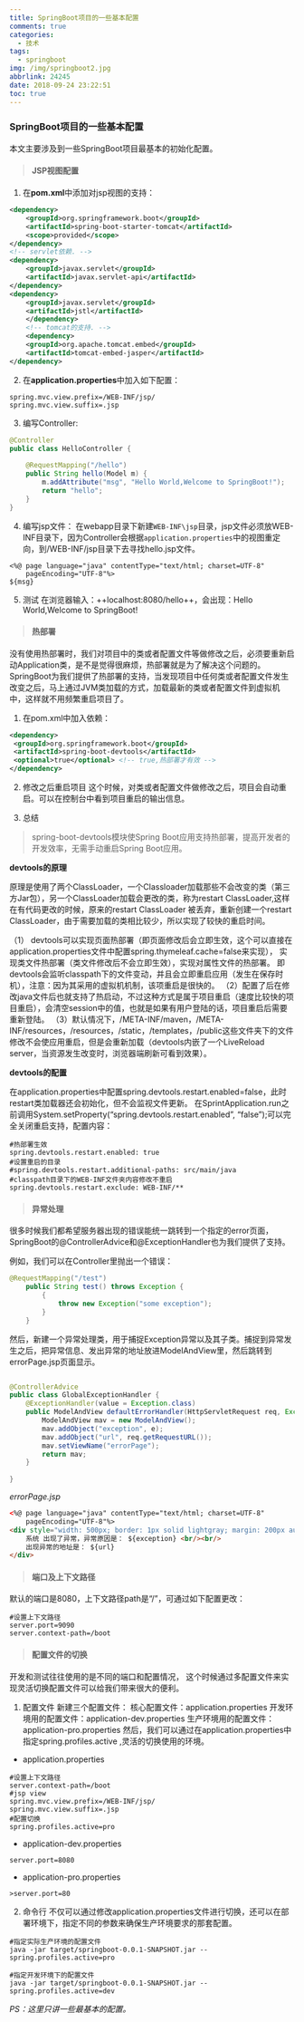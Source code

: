 ```yaml
---
title: SpringBoot项目的一些基本配置
comments: true
categories:
  - 技术
tags:
  - springboot
img: /img/springboot2.jpg
abbrlink: 24245
date: 2018-09-24 23:22:51
toc: true
---
```


### SpringBoot项目的一些基本配置

本文主要涉及到一些SpringBoot项目最基本的初始化配置。

> #### JSP视图配置

1. 在**pom.xml**中添加对jsp视图的支持：
```xml
<dependency>
	<groupId>org.springframework.boot</groupId>
	<artifactId>spring-boot-starter-tomcat</artifactId>
	<scope>provided</scope>
</dependency>
<!-- servlet依赖. -->
<dependency>
	<groupId>javax.servlet</groupId>
	<artifactId>javax.servlet-api</artifactId>
</dependency>
<dependency>
	<groupId>javax.servlet</groupId>
	<artifactId>jstl</artifactId>
	</dependency>
	<!-- tomcat的支持. -->
	<dependency>
	<groupId>org.apache.tomcat.embed</groupId>
	<artifactId>tomcat-embed-jasper</artifactId>
</dependency>
```
2. 在**application.properties**中加入如下配置：
```
spring.mvc.view.prefix=/WEB-INF/jsp/
spring.mvc.view.suffix=.jsp
```
3. 编写Controller:
```java
@Controller
public class HelloController {
 
    @RequestMapping("/hello")
    public String hello(Model m) {
    	m.addAttribute("msg", "Hello World,Welcome to SpringBoot!");
        return "hello";
    } 
}
```
<!--more-->

4. 编写jsp文件：
在webapp目录下新建`WEB-INF\jsp`目录，jsp文件必须放WEB-INF目录下，因为Controller会根据`application.properties`中的视图重定向，到/WEB-INF/jsp目录下去寻找hello.jsp文件。
```
<%@ page language="java" contentType="text/html; charset=UTF-8"
    pageEncoding="UTF-8"%>
${msg}
```
5. 测试
在浏览器输入：++localhost:8080/hello++，会出现：Hello World,Welcome to SpringBoot!

> ####  热部署

没有使用热部署时，我们对项目中的类或者配置文件等做修改之后，必须要重新启动Application类，是不是觉得很麻烦，热部署就是为了解决这个问题的。SpringBoot为我们提供了热部署的支持，当发现项目中任何类或者配置文件发生改变之后，马上通过JVM类加载的方式，加载最新的类或者配置文件到虚拟机中，这样就不用频繁重启项目了。
1. 在pom.xml中加入依赖：
```xml
<dependency>
 <groupId>org.springframework.boot</groupId>
 <artifactId>spring-boot-devtools</artifactId>
 <optional>true</optional> <!-- true,热部署才有效 -->
</dependency>
```
2. 修改之后重启项目
这个时候，对类或者配置文件做修改之后，项目会自动重启。可以在控制台中看到项目重启的输出信息。

3. 总结
>spring-boot-devtools模块使Spring Boot应用支持热部署，提高开发者的开发效率，无需手动重启Spring Boot应用。

**devtools的原理**

原理是使用了两个ClassLoader，一个Classloader加载那些不会改变的类（第三方Jar包），另一个ClassLoader加载会更改的类，称为restart ClassLoader,这样在有代码更改的时候，原来的restart ClassLoader 被丢弃，重新创建一个restart ClassLoader，由于需要加载的类相比较少，所以实现了较快的重启时间。

（1） devtools可以实现页面热部署（即页面修改后会立即生效，这个可以直接在application.properties文件中配置spring.thymeleaf.cache=false来实现），
实现类文件热部署（类文件修改后不会立即生效），实现对属性文件的热部署。
即devtools会监听classpath下的文件变动，并且会立即重启应用（发生在保存时机），注意：因为其采用的虚拟机机制，该项重启是很快的。
（2）配置了后在修改java文件后也就支持了热启动，不过这种方式是属于项目重启（速度比较快的项目重启），会清空session中的值，也就是如果有用户登陆的话，项目重启后需要重新登陆。
（3）默认情况下，/META-INF/maven，/META-INF/resources，/resources，/static，/templates，/public这些文件夹下的文件修改不会使应用重启，但是会重新加载（devtools内嵌了一个LiveReload server，当资源发生改变时，浏览器端刷新可看到效果）。

**devtools的配置**

在application.properties中配置spring.devtools.restart.enabled=false，此时restart类加载器还会初始化，但不会监视文件更新。
在SprintApplication.run之前调用System.setProperty(“spring.devtools.restart.enabled”, “false”);可以完全关闭重启支持，配置内容：

```
#热部署生效
spring.devtools.restart.enabled: true
#设置重启的目录
#spring.devtools.restart.additional-paths: src/main/java
#classpath目录下的WEB-INF文件夹内容修改不重启
spring.devtools.restart.exclude: WEB-INF/**
```

> #### 异常处理

很多时候我们都希望服务器出现的错误能统一跳转到一个指定的error页面，SpringBoot的@ControllerAdvice和@ExceptionHandler也为我们提供了支持。

例如，我们可以在Controller里抛出一个错误：
```java
@RequestMapping("/test")
    public String test() throws Exception {
    	{
            throw new Exception("some exception");
        }
    }
```

然后，新建一个异常处理类，用于捕捉Exception异常以及其子类。捕捉到异常发生之后，把异常信息、发出异常的地址放进ModelAndView里，然后跳转到 errorPage.jsp页面显示。
```java

@ControllerAdvice
public class GlobalExceptionHandler {
    @ExceptionHandler(value = Exception.class)
    public ModelAndView defaultErrorHandler(HttpServletRequest req, Exception e) throws Exception {
        ModelAndView mav = new ModelAndView();
        mav.addObject("exception", e);
        mav.addObject("url", req.getRequestURL());
        mav.setViewName("errorPage");
        return mav;
    }
 
}
```
_errorPage.jsp_
```html
<%@ page language="java" contentType="text/html; charset=UTF-8"
	pageEncoding="UTF-8"%>
<div style="width: 500px; border: 1px solid lightgray; margin: 200px auto; padding: 80px">
	系统 出现了异常，异常原因是： ${exception} <br/><br/> 
	出现异常的地址是： ${url}
</div>
```

> #### 端口及上下文路径

默认的端口是8080，上下文路径path是“/”，可通过如下配置更改：
```properties
#设置上下文路径
server.port=9090
server.context-path=/boot
```

> #### 配置文件的切换

开发和测试往往使用的是不同的端口和配置情况， 这个时候通过多配置文件来实现灵活切换配置文件可以给我们带来很大的便利。
1. 配置文件
新建三个配置文件：
核心配置文件：application.properties
开发环境用的配置文件：application-dev.properties
生产环境用的配置文件：application-pro.properties
然后，我们可以通过在application.properties中指定spring.profiles.active ,灵活的切换使用的环境。

- application.properties
```properties
#设置上下文路径
server.context-path=/boot
#jsp view
spring.mvc.view.prefix=/WEB-INF/jsp/
spring.mvc.view.suffix=.jsp
#配置切换
spring.profiles.active=pro
```


- application-dev.properties
```
server.port=8080
```
- application-pro.properties
```
>server.port=80
```
2. 命令行
不仅可以通过修改application.properties文件进行切换，还可以在部署环境下，指定不同的参数来确保生产环境要求的那套配置。

```
#指定实际生产环境的配置文件
java -jar target/springboot-0.0.1-SNAPSHOT.jar --spring.profiles.active=pro
```

```
#指定开发环境下的配置文件
java -jar target/springboot-0.0.1-SNAPSHOT.jar --spring.profiles.active=dev
```


_PS：这里只讲一些最基本的配置。_








